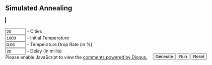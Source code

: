 ## Simulated Annealing

<script src="https://rawgit.com/pedrohfsd/TSP/gh-pages/_includes/canvas.js"></script>
<script src="https://rawgit.com/pedrohfsd/TSP/develop/simulated_annealing.js"></script>

<div style="width:640px; margin:auto">
<canvas id="canvas" width="640px" height="490" style="border:1px solid #000000;"></canvas>
<br/><br/><input id='cityCountId' value='20' size="5"/> - Cities
<br/><input id='temperatureId' value='1000' size="5"/> - Initial Temperature
<br/><input id='dropRateId' value='0.05' size="5"/> - Temperature Drop Rate (in %)
<br/><input id='delayId' value='20' size="5"/> - Delay (in millis)
<div style="float:right">
<br/><button onclick="generate(props);">Generate</button>
<button onclick="run(props, document.getElementById('temperatureId').value, document.getElementById('dropRateId').value, document.getElementById('delayId').value);">Run</button>
<button onclick="resetCanvas(props, props.vertices);">Reset</button>
</div></div>

<script>
var props = {canvas:null, context:null
            , width:640
            , height:490
            , margin:30
            , fontSize:14
            , verticeCount:function(){return document.getElementById('cityCountId').value}
            , vertices:[]
            , background:'#5F636C'
            };
props.canvas = document.getElementById('canvas');
props.context = props.canvas.getContext('2d');
props.context.font = (props.fontSize+2)+'px Arial';
props.context.fillStyle = props.background;
props.context.fillRect(0, 0, props.width, props.height);
props.context.fillStyle = 'white';
props.context.fillText('\'Input\' the number of cities to \'Generate\' the graph and \'Run\'', props.width/2-220, props.height/2);
props.context.font = props.fontSize+'px Arial';

function state_changed(props, event){resetCanvas(props, event.vertices);}
function log(props, text){setText(props, text);}
</script>

<div id="disqus_thread"></div>
<script>
var disqus_config = function () {
this.page.url = https://pedrohfsd.github.io/TSP/simulated_annealing;
this.page.identifier = SIMULATED_ANNEALING;
};
*/
(function() {
var d = document, s = d.createElement('script');
s.src = 'https://tsp-1.disqus.com/embed.js';
s.setAttribute('data-timestamp', +new Date());
(d.head || d.body).appendChild(s);
})();
</script>
<noscript>Please enable JavaScript to view the <a href="https://disqus.com/?ref_noscript">comments powered by Disqus.</a></noscript>
